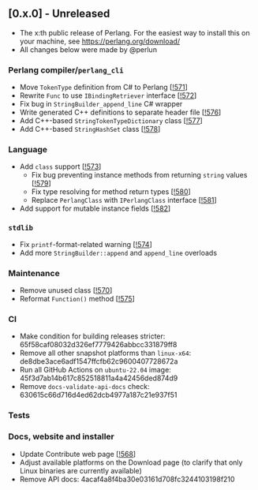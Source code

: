 ## [0.x.0] - Unreleased
- The x:th public release of Perlang. For the easiest way to install this on your machine, see https://perlang.org/download/
- All changes below were made by @perlun

### Perlang compiler/`perlang_cli`
- Move `TokenType` definition from C# to Perlang [[!571][571]]
- Rewrite `Func` to use `IBindingRetriever` interface [[!572][572]]
- Fix bug in `StringBuilder_append_line` C# wrapper
- Write generated C++ definitions to separate header file [[!576][576]]
- Add C++-based `StringTokenTypeDictionary` class [[!577][577]]
- Add C++-based `StringHashSet` class [[!578][578]]

### Language
- Add `class` support [[!573][573]]
  - Fix bug preventing instance methods from returning `string` values [[!579][579]]
  - Fix type resolving for method return types [[!580][580]]
  - Replace `PerlangClass` with `IPerlangClass` interface [[!581][581]]
- Add support for mutable instance fields [[!582][582]]

### `stdlib`
- Fix `printf`-format-related warning [[!574][574]]
- Add more `StringBuilder::append` and `append_line` overloads

### Maintenance
 - Remove unused class [[!570][570]]
 - Reformat `Function()` method [[!575][575]]

### CI
- Make condition for building releases stricter: 65f58caf08032d326ef7779426abbcc331879ff8
- Remove all other snapshot platforms than `linux-x64`: de8dbe3ace6adf1547ffcfb62c9600407728672a
- Run all GitHub Actions on `ubuntu-22.04` image: 45f3d7ab14b617c852518811a4a42456ded874d9
- Remove `docs-validate-api-docs` check: 630615c66d716d4ed62dcb4977a187c21e937f51

### Tests

### Docs, website and installer
- Update Contribute web page [[!568][568]]
- Adjust available platforms on the Download page (to clarify that only Linux binaries are currently available)
- Remove API docs: 4acaf4a8f4ba30e03161d708fc3244103198f210

[568]: https://gitlab.perlang.org/perlang/perlang/merge_requests/568
[570]: https://gitlab.perlang.org/perlang/perlang/merge_requests/570
[571]: https://gitlab.perlang.org/perlang/perlang/merge_requests/571
[572]: https://gitlab.perlang.org/perlang/perlang/merge_requests/572
[573]: https://gitlab.perlang.org/perlang/perlang/merge_requests/573
[574]: https://gitlab.perlang.org/perlang/perlang/merge_requests/574
[575]: https://gitlab.perlang.org/perlang/perlang/merge_requests/575
[576]: https://gitlab.perlang.org/perlang/perlang/merge_requests/576
[577]: https://gitlab.perlang.org/perlang/perlang/merge_requests/577
[578]: https://gitlab.perlang.org/perlang/perlang/merge_requests/578
[579]: https://gitlab.perlang.org/perlang/perlang/merge_requests/579
[580]: https://gitlab.perlang.org/perlang/perlang/merge_requests/580
[581]: https://gitlab.perlang.org/perlang/perlang/merge_requests/581
[582]: https://gitlab.perlang.org/perlang/perlang/merge_requests/582
